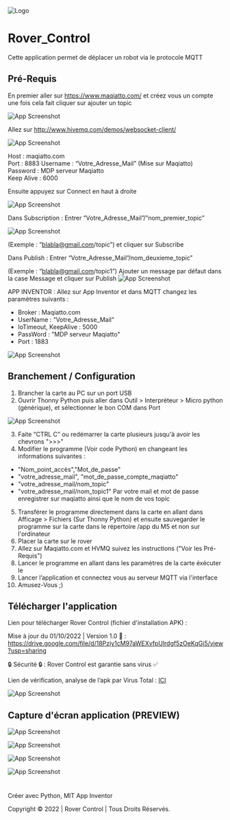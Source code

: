 ![Logo](https://cdn.discordapp.com/attachments/971852061044006922/1023237417471324180/unknown.png)

# Rover_Control

Cette application permet de déplacer un robot via le protocole MQTT

## Pré-Requis ##

En premier aller sur https://www.maqiatto.com/ et créez vous un compte une fois cela fait
cliquer sur ajouter un topic 

![App Screenshot](https://cdn.discordapp.com/attachments/1003942960284573746/1023328771262124072/topic.png)

Allez sur http://www.hivemq.com/demos/websocket-client/

![App Screenshot](https://cdn.discordapp.com/attachments/1003942960284573746/1023328770884653066/HiveMQ.png)

Host : maqiatto.com                            
Port : 8883
Username : “Votre_Adresse_Mail” (Mise sur Maqiatto)     
Password : MDP serveur Maqiatto  
Keep Alive : 6000

Ensuite appuyez sur Connect en haut à droite

![App Screenshot](https://cdn.discordapp.com/attachments/1003942960284573746/1023328771656392834/Connect.png)


Dans Subscription :
Entrer “Votre_Adresse_Mail”/”nom_premier_topic”

![App Screenshot](https://cdn.discordapp.com/attachments/1003942960284573746/1023328770154823762/Subscribe.png)

(Exemple : “blabla@gmail.com/topic”)
et cliquer sur Subscribe

Dans Publish :
Entrer “Votre_Adresse_Mail”/nom_deuxieme_topic” 

(Exemple : “blabla@gmail.com/topic1”)
Ajouter un message par défaut dans la case Message
et cliquer sur Publish
![App Screenshot](https://cdn.discordapp.com/attachments/1003942960284573746/1023328770528125058/Publsih.png)

APP INVENTOR : Allez sur App Inventor et dans MQTT changez les paramètres suivants :
- Broker : Maqiatto.com
- UserName : “Votre_Adresse_Mail”
- IoTimeout, KeepAlive : 5000
- PassWord : "MDP serveur Maqiatto" 
- Port : 1883

![App Screenshot](https://media.discordapp.net/attachments/867022439724482572/1025841051258335403/Confiugration.png?)

## Branchement / Configuration  ##
1) Brancher la carte au PC sur un port USB
2) Ouvrir Thonny Python puis aller dans Outil > Interpréteur > Micro python (générique), et sélectionner le bon COM dans Port


![App Screenshot](https://cdn.discordapp.com/attachments/1003942960284573746/1023330656584998982/AA.png)

3) Faite “CTRL C” ou redémarrer la carte plusieurs jusqu'à avoir les chevrons ">>>"
4) Modifier le programme (Voir code Python) en changeant les informations suivantes :
- "Nom_point_accès","Mot_de_passe" 
- "votre_adresse_mail", "mot_de_passe_compte_maqiatto" 
- "votre_adresse_mail/nom_topic" 
- "votre_adresse_mail/nom_topic1"
Par votre mail et mot de passe enregistrer sur maqiatto ainsi que le nom de vos topic

5) Transférer le programme directement dans la carte en allant dans Afficage > Fichiers (Sur Thonny Python) et ensuite sauvegarder le programme sur la carte dans le répertoire /app du M5 et non sur l'ordinateur 
6) Placer la carte sur le rover
7) Allez sur Maqiatto.com et HVMQ suivez les instructions ("Voir les Pré-Requis")
8) Lancer le programme en allant dans les paramètres de la carte éxécuter le
9) Lancer l’application et connectez vous au serveur MQTT via l'interface
10) Amusez-Vous ;)

## Télécharger l'application ##
Lien pour télécharger Rover Control (fichier d'installation APK) :

Mise à jour du 01/10/2022 | Version 1.0 🔁 : 
https://drive.google.com/file/d/18Pzjy1cM97aWEXvfpUlrdgf5zOeKqGi5/view?usp=sharing

🔒 Sécurité 🔒 : 
Rover Control est garantie sans virus ✅

Lien de vérification, analyse de l’apk par Virus Total : [ICI](https://www.virustotal.com/gui/file/70c75cdea8f0e4b87c584b277a8fee5a5c65b6fb421d1ffbed943a6c45a12547?nocache=1)

![App Screenshot](https://cdn.discordapp.com/attachments/971852061044006922/1024408457530572950/unknown.png)

## Capture d'écran application (PREVIEW)  ##
![App Screenshot](https://cdn.discordapp.com/attachments/1003942960284573746/1023333535613997136/Param.PNG)

![App Screenshot](https://cdn.discordapp.com/attachments/1003942960284573746/1023333297260077066/infos.PNG)

![App Screenshot](https://cdn.discordapp.com/attachments/1003942960284573746/1023334073873223781/Aide.PNG)

![App Screenshot](https://cdn.discordapp.com/attachments/1003942960284573746/1023334074196181032/mqtt.PNG)

#
Créer avec Python, MIT App Inventor

Copyright © 2022 | Rover Control | Tous Droits Réservés.
